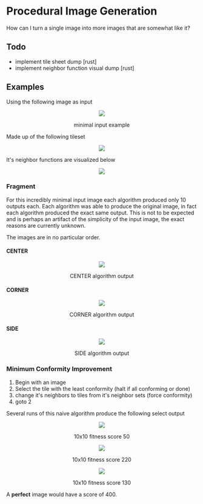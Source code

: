# Procedural Image Generation

How can I turn a single image into more images that are somewhat like it?

## Todo

- implement tile sheet dump [rust]
- implement neighbor function visual dump [rust]

## Examples

Using the following image as input 

<p align="center">
<img src=https://imgur.com/ZuOinkm.png/>
</p>
<p align = "center">minimal input example</p>

Made up of the following tileset

<p align="center">
<img src=https://imgur.com/CfTFzSk.png/>
</p>

It's neighbor functions are visualized below

<p align="center">
<img src=https://imgur.com/GQAaMIr.png/>
</p>

### Fragment

For this incredibly minimal input image each algorithm produced only 10 outputs
each. Each algorithm was able to produce the original image, in fact each algorithm
produced the exact same output. This is not to be expected and is perhaps an
artifact of the simplicity of the input image, the exact reasons are currently unknown.

The images are in no particular order.

#### CENTER

<p align="center">
<img src=https://imgur.com/0fcqyXN.png/>
</p>
<p align = "center">CENTER algorithm output</p>

#### CORNER

<p align="center">
<img src=https://imgur.com/pXQtAjm.png>
</p>
<p align = "center">CORNER algorithm output</p>

#### SIDE

<p align="center">
<img src=https://imgur.com/dZEUcL5.png>
</p>
<p align = "center">SIDE algorithm output</p>

### Minimum Conformity Improvement

1. Begin with an image
2. Select the tile with the least conformity (halt if all conforming or done)
3. change it's neighbors to tiles from it's neighbor sets (force conformity)
4. goto 2

Several runs of this naive algorithm produce the following select output

<p align="center">
<img src=https://imgur.com/MYrgU01.png>
</p>
<p align = "center">10x10 fitness score 50</p>

<p align="center">
<img src=https://imgur.com/5L3a8Ch.png>
</p>
<p align = "center">10x10 fitness score 220</p>

<p align="center">
<img src=https://imgur.com/3G4ylRZ.png>
</p>
<p align = "center">10x10 fitness score 130</p>

A **perfect** image would have a score of 400.
